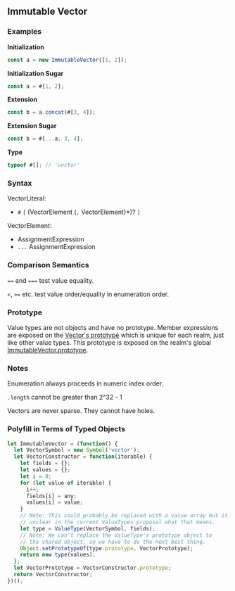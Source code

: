 Immutable Vector
----------------

### Examples

__Initialization__
```javascript
const a = new ImmutableVector([1, 2]);
```

__Initialization Sugar__
```javascript
const a = #[1, 2];
```

__Extension__
```javascript
const b = a.concat(#[3, 4]);
```

__Extension Sugar__
```javascript
const b = #[...a, 3, 4];
```

__Type__
```javascript
typeof #[]; // 'vector'
```

### Syntax

VectorLiteral:
- `#` `[` (VectorElement (`,` VectorElement)*)? `]`

VectorElement:
- AssignmentExpression
- `...` AssignmentExpression

### Comparison Semantics

`==` and `===` test value equality.

`<`, `>=` etc. test value order/equality in enumeration order.

### Prototype

Value types are not objects and have no prototype. Member expressions are exposed on the [Vector's prototype](ImmutableVector.prototype.md) which is unique for each realm, just like other value types. This prototype is exposed on the realm's global [ImmutableVector.prototype](ImmutableVector.prototype.md).

### Notes

Enumeration always proceeds in numeric index order.

`.length` cannot be greater than 2^32 - 1

Vectors are never sparse. They cannot have holes.

### Polyfill in Terms of Typed Objects

```javascript
let ImmutableVector = (function() {
  let VectorSymbol = new Symbol('vector');
  let VectorConstructor = function(iterable) {
    let fields = {};
    let values = {};
    let i = 0;
    for (let value of iterable) {
      i++;
      fields[i] = any;
      values[i] = value;
    }
    // Note: This could probably be replaced with a value array but it's
    // unclear in the current ValueTypes proposal what that means.
    let type = ValueType(VectorSymbol, fields);
    // Note: We can't replace the ValueType's prototype object to
    // the shared object, so we have to do the next best thing.
    Object.setPrototypeOf(type.prototype, VectorPrototype);
    return new type(values);
  };
  let VectorPrototype = VectorConstructor.prototype;
  return VectorConstructor;
})();
```
